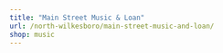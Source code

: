 ```yaml
---
title: "Main Street Music & Loan"
url: /north-wilkesboro/main-street-music-and-loan/
shop: music
---
```

